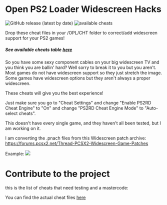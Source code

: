 # Open PS2 Loader Widescreen Hacks

![GitHub release (latest by date)](https://img.shields.io/github/downloads/PS2-Widescreen/OPL-Widescreen-Cheats/Latest/total?label=Downloads)
![available cheats](https://img.shields.io/github/directory-file-count/PS2-Widescreen/OPL-Widescreen-Cheats/CHT?color=gree&extension=cht&label=Available%20cheats&type=file)

Drop these cheat files in your /OPL/CHT folder to correct/add widescreen support for your PS2 games!

##### See available cheats table [here](https://github.com/PS2-Widescreen/OPL-Widescreen-Cheats/blob/main/cheat_list.MD)

So you have some sexy component cables on your big widescreen TV and you think you are ballin' hard?
Well sorry to break it to you but you aren't.
Most games do not have widescreen support so they just stretch the image.
Some games have widescreen options but they aren't always a proper widescreen.

These cheats will give you the best experience!

Just make sure you go to "Cheat Settings" and change "Enable PS2RD Cheat Engine" to "On" and change "PS2RD Cheat Engine Mode" to "Auto-select cheats".

This doesn't have every single game, and they haven't all been tested, but I am working on it. 

I am converting the .pnach files from this Widescreen patch archive:
https://forums.pcsx2.net/Thread-PCSX2-Widescreen-Game-Patches

Example:
<img src="https://i.imgur.com/gYElt.giff">

# Contribute to the project

this is the list of cheats that need testing and a mastercode:

You can find the actual cheat files [here](https://github.com/PS2-Widescreen/pnach-DB/blob/main/ONLY_MASTERCODE_MISSING.txt)
